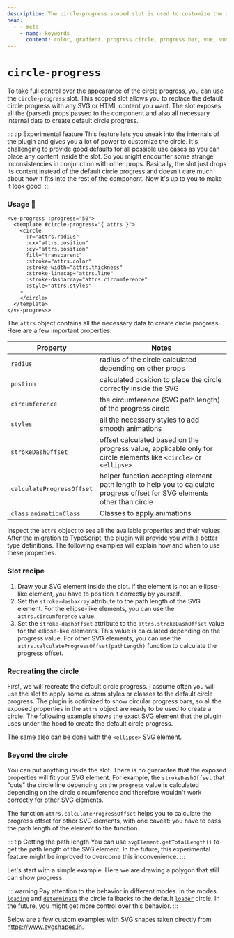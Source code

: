 ```yaml
---
description: The circle-progress scoped slot is used to customize the appearance of the circle progress.
head:
  - - meta
    - name: keywords
      content: color, gradient, progress circle, progress bar, vue, vue3, vuejs, vue.js, conic gradient circle
---
```


# `circle-progress` <Badge type="tip" text="2.2.0" vertical="middle" />

To take full control over the appearance of the circle progress, you can use the `circle-progress` slot.
This scoped slot allows you to replace the default circle progress with any SVG or HTML content you want.
The slot exposes all the (parsed) props passed to the component and also all necessary internal data to create default circle progress.

::: tip Experimental feature
This feature lets you sneak into the internals of the plugin and gives you a lot of power to customize the circle.
It's challenging to provide good defaults for all possible use cases as you can place any content inside the slot.
So you might encounter some strange inconsistencies in conjunction with other props.
Basically,
the slot just drops its content instead of the default circle progress and doesn't care much about how it fits into the rest of the component.
Now it's up to you to make it look good.
:::

### Usage 📜

```vue
<ve-progress :progress="50">
  <template #circle-progress="{ attrs }">
    <circle
      :r="attrs.radius"
      :cx="attrs.position"
      :cy="attrs.position"
      fill="transparent"
      :stroke="attrs.color"
      :stroke-width="attrs.thickness"
      :stroke-linecap="attrs.line"
      :stroke-dasharray="attrs.circumference"
      :style="attrs.styles"
    >
    </circle>
  </template>
</ve-progress>
```

The `attrs` object contains all the necessary data to create circle progress. Here are a few important properties:

| Property                  | Notes                                                                                                                     |
|---------------------------|---------------------------------------------------------------------------------------------------------------------------|
| `radius`                  | radius of the circle calculated depending on other props                                                                  |
| `postion`                 | calculated position to place the circle correctly inside the SVG                                                          |
| `circumference`           | the circumference (SVG path length) of the progress circle                                                                |
| `styles`                  | all the necessary styles to add smooth animations                                                                         |
| `strokeDashOffset`        | offset calculated based on the progress value, applicable only for circle elements like `<circle>` or `<ellipse>`         |
| `calculateProgressOffset` | helper function accepting element path length to help you to calculate progress offset for SVG elements other than circle |
| `class`  `animationClass` | Classes to apply animations                                                                                               |

Inspect the `attrs` object to see all the available properties and their values. After the migration to TypeScript, 
the plugin will provide you with a better type definitions.
The following examples will explain how and when to use these properties.

### Slot recipe

1. Draw your SVG element inside the slot. If the element is not an ellipse-like element, you have to position it correctly by yourself.
2. Set the `stroke-dasharray` attribute to the path length of the SVG element. For the ellipse-like elements, you can use the `attrs.circumference` value.
3. Set the `stroke-dashoffset` attribute to the `attrs.strokeDashOffset` value for the ellipse-like elements. This value is calculated depending on the progress value.
For other SVG elements, you can use the `attrs.calculateProgressOffset(pathLength)` function to calculate the progress offset.

### Recreating the circle

<script setup>
import RecreatingCircle from '../../.vitepress/theme/Guide/Slots/CircleProgress/RecreatingCircle.vue';
import RecreatingCircleEllipse from '../../.vitepress/theme/Guide/Slots/CircleProgress/RecreatingCircleEllipse.vue';
import PolygonSvg from '../../.vitepress/theme/Guide/Slots/CircleProgress/PolygonSvg.vue';
import CustomSvg from '../../.vitepress/theme/Guide/Slots/CircleProgress/CustomSvg.vue';
</script>

First, we will recreate the default circle progress.
I assume often you will use the slot to apply some custom styles or classes to the default circle progress.
The plugin is optimized to show circular progress bars, so all the exposed properties in the `attrs` object are 
ready to be used to create a circle.
The following example shows the exact SVG element that the plugin uses under the hood to create the default circle progress.

<RecreatingCircle>
<template #code>

<<< @/.vitepress/theme/Guide/Slots/CircleProgress/Snippet1.vue

</template>
</RecreatingCircle>

The same also can be done with the `<ellipse>` SVG element.

<RecreatingCircleEllipse>
<template #code>

<<< @/.vitepress/theme/Guide/Slots/CircleProgress/Snippet2.vue

</template>
</RecreatingCircleEllipse>

### Beyond the circle

You can put anything inside the slot.
There is no guarantee that the exposed properties will fit your SVG element.
For example, the `strokeDashOffset` that "cuts"
the circle line depending on the `progress` value is calculated depending on the circle circumference
and therefore wouldn't work correctly for other SVG elements.

The function `attrs.calculateProgressOffset` helps you to calculate the progress offset for other SVG elements, with one caveat:
you have to pass the path length of the element to the function.

::: tip Getting the path length
You can use `svgElement.getTotalLength()` to get the path length of the SVG element.
In the future, this experimental feature might be improved to overcome this inconvenience.
:::


<p class="mt-16">
Let's start with a simple example. Here we are drawing a polygon that still can show progress.           
</p>

<PolygonSvg>
<template #code>

<<< @/.vitepress/theme/Guide/Slots/CircleProgress/Snippet3.vue

</template>
</PolygonSvg>

::: warning
Pay attention to the behavior in different modes.
In the modes [`loading`](../options/loading.md) and [`determinate`](../options/determinate.md) the circle fallbacks 
to the default [`loader`](../options/loader.md) circle.
In the future, you might get more control over this behavior.
:::

<p class="mt-16">
Below are a few custom examples with SVG shapes
taken directly from <a href="https://www.svgshapes.in" target="_blank">https://www.svgshapes.in</a>.
</p>

<CustomSvg>
<template #code>

<<< @/.vitepress/theme/Guide/Slots/CircleProgress/Snippet4.vue

</template>
</CustomSvg>

